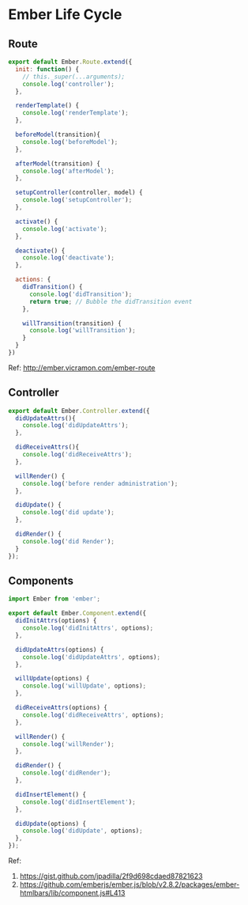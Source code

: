# Ember Life Cycle

## Route

```javascript
export default Ember.Route.extend({
  init: function() {
    // this._super(...arguments);
    console.log('controller');
  },

  renderTemplate() {
    console.log('renderTemplate');
  },

  beforeModel(transition){
    console.log('beforeModel');
  },

  afterModel(transition) {
    console.log('afterModel');
  },

  setupController(controller, model) {
    console.log('setupController');
  },

  activate() {
    console.log('activate');
  },

  deactivate() {
    console.log('deactivate');
  },

  actions: {
    didTransition() {
      console.log('didTransition');
      return true; // Bubble the didTransition event
    },

    willTransition(transition) {
      console.log('willTransition');
    }
  }
})
```

Ref: http://ember.vicramon.com/ember-route

## Controller

```javascript
export default Ember.Controller.extend({
  didUpdateAttrs(){
    console.log('didUpdateAttrs');
  },

  didReceiveAttrs(){
    console.log('didReceiveAttrs');
  },

  willRender() {
    console.log('before render administration');
  },

  didUpdate() {
    console.log('did update');
  },

  didRender() {
    console.log('did Render');
  }
});
```

## Components

```javascript
import Ember from 'ember';

export default Ember.Component.extend({
  didInitAttrs(options) {
    console.log('didInitAttrs', options);
  },

  didUpdateAttrs(options) {
    console.log('didUpdateAttrs', options);
  },

  willUpdate(options) {
    console.log('willUpdate', options);
  },

  didReceiveAttrs(options) {
    console.log('didReceiveAttrs', options);
  },

  willRender() {
    console.log('willRender');
  },

  didRender() {
    console.log('didRender');
  },

  didInsertElement() {
    console.log('didInsertElement');
  },

  didUpdate(options) {
    console.log('didUpdate', options);
  },
});
```

Ref:

1. https://gist.github.com/jpadilla/2f9d698cdaed87821623
2. https://github.com/emberjs/ember.js/blob/v2.8.2/packages/ember-htmlbars/lib/component.js#L413
